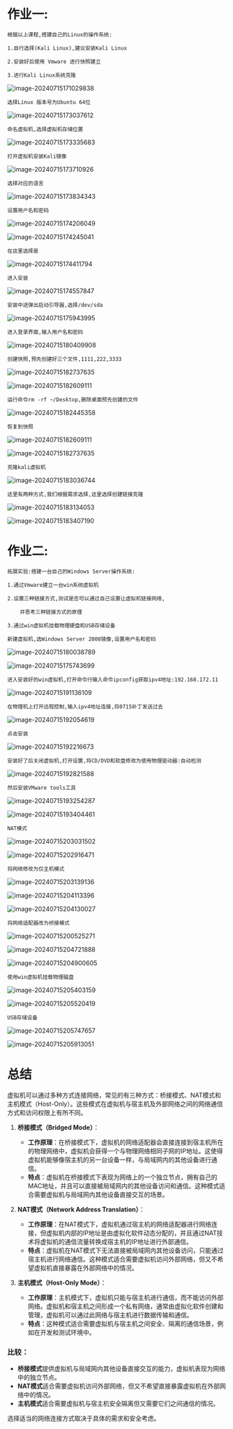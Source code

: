 # 作业一:

	根据以上课程,搭建自己的Linux的操作系统:
	
	1.自行选择(Kali Linux),建议安装Kali Linux
	
	2.安装好后使用 Vmware 进行快照建立
	
	3.进行Kali Linux系统克隆

![image-20240715171029838](./assets/image-20240715171029838.png)

```
选择Linux 版本号为Ubuntu 64位
```

![image-20240715173037612](./assets/image-20240715173037612.png)

```
命名虚拟机,选择虚拟机存储位置
```

![image-20240715173335683](./assets/image-20240715173335683.png)

```
打开虚拟机安装Kali镜像
```

![image-20240715173710926](./assets/image-20240715173710926.png)

```
选择对应的语言
```

![image-20240715173834343](assets/image-20240715173834343.png)

```
设置用户名和密码
```

![image-20240715174206049](assets/image-20240715174206049.png)



![image-20240715174245041](assets/image-20240715174245041.png)

```
在这里选择是
```

![image-20240715174411794](assets/image-20240715174411794.png)

```
进入安装
```

![image-20240715174557847](assets/image-20240715174557847.png)

```
安装中途弹出启动引导器,选择/dev/sda
```

![image-20240715175943995](assets/image-20240715175943995.png)

```
进入登录界面,输入用户名和密码
```

![image-20240715180409908](assets/image-20240715180409908.png)

```
创建快照,预先创建好三个文件,1111,222,3333
```

![image-20240715182737635](assets/image-20240715182737635.png)

![image-20240715182609111](assets/image-20240715182609111.png)

```
运行命令rm -rf ~/Desktop,删除桌面预先创建的文件
```

![image-20240715182445358](assets/image-20240715182445358.png)

```
恢复到快照
```

![image-20240715182609111](assets/image-20240715182609111.png)



![image-20240715182737635](assets/image-20240715182737635.png)

```
克隆kali虚拟机
```

![image-20240715183036744](assets/image-20240715183036744.png)

```
这里有两种方式,我们根据需求选择,这里选择创建链接克隆
```

![image-20240715183134053](assets/image-20240715183134053.png)

![image-20240715183407190](assets/image-20240715183407190.png)









# 作业二:

	拓展实验:搭建一台自己的Windows Server操作系统:
	
	1.通过Vmware建立一台win系统虚拟机
	
	2.设置三种链接方式,测试是否可以通过自己设置让虚拟机链接网络,
	
		并思考三种链接方式的原理
	
	3.通过win虚拟机挂载物理硬盘和USB存储设备

```
新建虚拟机,选Windows Server 2008镜像,设置用户名和密码
```

![image-20240715180038789](assets/image-20240715180038789.png)

![image-20240715175743699](assets/image-20240715175743699.png)

```
进入安装好的win虚拟机,打开命令行输入命令ipconfig获取ipv4地址:192.168.172.11
```

![image-20240715191136109](assets/image-20240715191136109.png)

```
在物理机上打开远程控制,输入ipv4地址连接,将0715补丁发送过去
```

![image-20240715192054619](assets/image-20240715192054619.png)

```
点击安装
```

![image-20240715192216673](assets/image-20240715192216673.png)

```
安装好了后关闭虚拟机,打开设置,将CD/DVD和软盘修改为使用物理驱动器:自动检测
```

![image-20240715192821588](assets/image-20240715192821588.png)

```
然后安装VMware tools工具
```

![image-20240715193254287](assets/image-20240715193254287.png)

![image-20240715193404461](assets/image-20240715193404461.png)

```
NAT模式
```

![image-20240715203031502](assets/image-20240715203031502.png)

![image-20240715202916471](assets/image-20240715202916471.png)

```
将网络修改为仅主机模式
```

![image-20240715203139136](assets/image-20240715203139136.png)

![image-20240715204113396](assets/image-20240715204113396.png)

![image-20240715204130027](assets/image-20240715204130027.png)

```
将网络适配器改为桥接模式
```

![image-20240715200525271](assets/image-20240715200525271.png)

![image-20240715204721888](assets/image-20240715204721888.png)

![image-20240715204900605](assets/image-20240715204900605.png)

```
使用win虚拟机挂载物理磁盘
```

![image-20240715205403159](assets/image-20240715205403159.png)

![image-20240715205520419](assets/image-20240715205520419.png)

```
USB存储设备
```

![image-20240715205747657](assets/image-20240715205747657.png)

![image-20240715205913051](assets/image-20240715205913051.png)



# 总结

虚拟机可以通过多种方式连接网络，常见的有三种方式：桥接模式、NAT模式和主机模式（Host-Only）。这些模式在虚拟机与宿主机及外部网络之间的网络通信方式和访问权限上有所不同。

1. **桥接模式（Bridged Mode）**：
   - **工作原理**：在桥接模式下，虚拟机的网络适配器会直接连接到宿主机所在的物理网络中，虚拟机会获得一个与物理网络相同子网的IP地址。这使得虚拟机能够像宿主机的另一台设备一样，与局域网内的其他设备进行通信。
   - **特点**：虚拟机在桥接模式下表现为网络上的一个独立节点，拥有自己的MAC地址，并且可以直接被局域网内的其他设备访问和通信。这种模式适合需要虚拟机与局域网内其他设备直接交互的场景。

2. **NAT模式（Network Address Translation）**：
   - **工作原理**：在NAT模式下，虚拟机通过宿主机的网络适配器进行网络连接，但虚拟机内部的IP地址是由虚拟化软件动态分配的，并且通过NAT技术将虚拟机的通信流量转换成宿主机的IP地址进行外部通信。
   - **特点**：虚拟机在NAT模式下无法直接被局域网内其他设备访问，只能通过宿主机进行网络通信。这种模式适合需要虚拟机访问外部网络，但又不希望虚拟机直接暴露在外部网络中的情况。

3. **主机模式（Host-Only Mode）**：
   - **工作原理**：主机模式下，虚拟机只能与宿主机进行通信，而不能访问外部网络。虚拟机和宿主机之间形成一个私有网络，通常由虚拟化软件创建和管理，虚拟机可以通过此网络与宿主机进行数据传输和通信。
   - **特点**：这种模式适合需要虚拟机与宿主机之间安全、隔离的通信场景，例如在开发和测试环境中。

### 比较：
- **桥接模式**提供虚拟机与局域网内其他设备直接交互的能力，虚拟机表现为网络中的独立节点。
- **NAT模式**适合需要虚拟机访问外部网络，但又不希望直接暴露虚拟机在外部网络中的情况。
- **主机模式**适合需要虚拟机与宿主机安全隔离但又需要它们之间通信的情况。

选择适当的网络连接方式取决于具体的需求和安全考虑。















